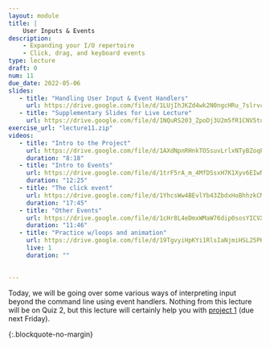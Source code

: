 ```yaml
---
layout: module
title: | 
    User Inputs & Events
description:
    - Expanding your I/O repertoire
    - Click, drag, and keyboard events
type: lecture
draft: 0
num: 11
due_date: 2022-05-06
slides: 
   - title: "Handling User Input & Event Handlers"
     url: https://drive.google.com/file/d/1LUjIhJKZd4wk2N0ngcHRu_7slrvcCg1y/view?usp=sharing
   - title: "Supplementary Slides for Live Lecture"
     url: https://drive.google.com/file/d/1NQuRS203_ZpoDj3U2m5fR1CNV5tuwYJj/view?usp=sharing
exercise_url: "lecture11.zip"
videos:
   - title: "Intro to the Project"
     url: https://drive.google.com/file/d/1AXdNpnRHnkTOSsuvLrlxNTyBZoqPZxNE/view?usp=sharing
     duration: "8:18"
   - title: "Intro to Events"
     url: https://drive.google.com/file/d/1trF5rA_m_4MfDSsxH7K1Xyv6EIwNOwgl/view?usp=sharing
     duration: "12:25"
   - title: "The click event"
     url: https://drive.google.com/file/d/1YhcsWw4BEvlYb43ZbdxHoBhhzkCM7Z8_/view?usp=sharing
     duration: "17:45"
   - title: "Other Events"
     url: https://drive.google.com/file/d/1cHr8L4eDmxWMaW76dip0sosYICVXhrAz/view?usp=sharing
     duration: "11:46"
   - title: "Practice w/loops and animation"
     url: https://drive.google.com/file/d/19TgvyiHpKYi1RlsIaNjmiHSL25PKVdDh/view?usp=sharing
     live: 1
     duration: ""

     
---
```


Today, we will be going over some various ways of interpreting input beyond the command line using event handlers. Nothing from this lecture will be on Quiz 2, but this lecture will certainly help you with [project 1](../assignments/p1) (due next Friday).

{:.blockquote-no-margin}